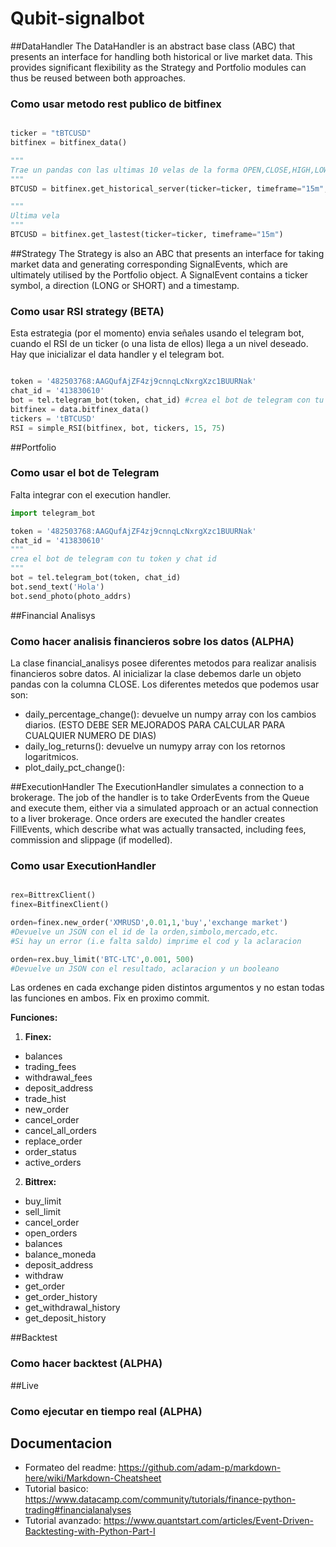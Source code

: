 # Qubit-signalbot




##DataHandler
The DataHandler is an abstract base class (ABC) that presents an interface for handling both historical or live market data. This provides significant flexibility as the Strategy and Portfolio modules can thus be reused between both approaches. 

### Como usar metodo rest publico de bitfinex

```python

ticker = "tBTCUSD"
bitfinex = bitfinex_data()

"""
Trae un pandas con las ultimas 10 velas de la forma OPEN,CLOSE,HIGH,LOW,VOLUME
"""
BTCUSD = bitfinex.get_historical_server(ticker=ticker, timeframe="15m", limit='10')

"""
Ultima vela
"""
BTCUSD = bitfinex.get_lastest(ticker=ticker, timeframe="15m")

```

##Strategy
The Strategy is also an ABC that presents an interface for taking market data and generating corresponding SignalEvents, which are ultimately utilised by the Portfolio object. A SignalEvent contains a ticker symbol, a direction (LONG or SHORT) and a timestamp.

### Como usar RSI strategy (BETA)
Esta estrategia (por el momento) envia señales usando el telegram bot, cuando el RSI de un ticker (o una lista de ellos) llega a un nivel deseado. Hay que inicializar el data handler y el telegram bot. 

```python

token = '482503768:AAGQufAjZF4zj9cnnqLcNxrgXzc1BUURNak'
chat_id = '413830610'
bot = tel.telegram_bot(token, chat_id) #crea el bot de telegram con tu token
bitfinex = data.bitfinex_data()
tickers = 'tBTCUSD'
RSI = simple_RSI(bitfinex, bot, tickers, 15, 75)

```

##Portfolio
### Como usar el bot de Telegram
Falta integrar con el execution handler. 

```python
import telegram_bot

token = '482503768:AAGQufAjZF4zj9cnnqLcNxrgXzc1BUURNak'
chat_id = '413830610' 
"""
crea el bot de telegram con tu token y chat id 
"""
bot = tel.telegram_bot(token, chat_id)
bot.send_text('Hola')
bot.send_photo(photo_addrs)

```
##Financial Analisys
### Como hacer analisis financieros sobre los datos (ALPHA)

La clase financial_analisys posee diferentes metodos para realizar analisis financieros sobre datos. Al inicializar la clase debemos darle un objeto pandas con la columna CLOSE. Los diferentes metedos que podemos usar son:


+ daily_percentage_change(): devuelve un numpy array con los cambios diarios. (ESTO DEBE SER MEJORADOS PARA CALCULAR PARA CUALQUIER NUMERO DE DIAS)
+ daily_log_returns(): devuelve un numypy array con los retornos logaritmicos.
+ plot_daily_pct_change(): 

##ExecutionHandler
The ExecutionHandler simulates a connection to a brokerage. The job of the handler is to take OrderEvents from the Queue and execute them, either via a simulated approach or an actual connection to a liver brokerage. Once orders are executed the handler creates FillEvents, which describe what was actually transacted, including fees, commission and slippage (if modelled).

### Como usar ExecutionHandler

```python

rex=BittrexClient()
finex=BitfinexClient()

orden=finex.new_order('XMRUSD',0.01,1,'buy','exchange market')
#Devuelve un JSON con el id de la orden,simbolo,mercado,etc.
#Si hay un error (i.e falta saldo) imprime el cod y la aclaracion

orden=rex.buy_limit('BTC-LTC',0.001, 500)
#Devuelve un JSON con el resultado, aclaracion y un booleano
```

Las ordenes en cada exchange piden distintos argumentos y no estan todas las funciones en ambos.
Fix en proximo commit.
 
**Funciones:**

1. **Finex:**

* balances
* trading_fees
* withdrawal_fees
* deposit_address
* trade_hist
* new_order
* cancel_order 
* cancel_all_orders
* replace_order
* order_status
* active_orders

2. **Bittrex:** 
* buy_limit
* sell_limit
* cancel_order
* open_orders
* balances
* balance_moneda 
* deposit_address
* withdraw
* get_order
* get_order_history
* get_withdrawal_history
* get_deposit_history



##Backtest
### Como hacer backtest (ALPHA)

##Live
### Como ejecutar en tiempo real (ALPHA)




## Documentacion

+ Formateo del readme: https://github.com/adam-p/markdown-here/wiki/Markdown-Cheatsheet
+ Tutorial basico: https://www.datacamp.com/community/tutorials/finance-python-trading#financialanalyses
+ Tutorial avanzado: https://www.quantstart.com/articles/Event-Driven-Backtesting-with-Python-Part-I
